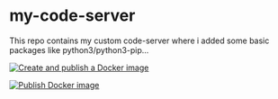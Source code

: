 # my-code-server
This repo contains my custom code-server where i added some basic packages like python3/python3-pip...

[![Create and publish a Docker image](https://github.com/speedrapide10/my-code-server/actions/workflows/deploy-image-github-package.yml/badge.svg?branch=latest)](https://github.com/speedrapide10/my-code-server/actions/workflows/deploy-image-github-package.yml)

[![Publish Docker image](https://github.com/speedrapide10/my-code-server/actions/workflows/deploy-image-dockerhub.yml/badge.svg)](https://github.com/speedrapide10/my-code-server/actions/workflows/deploy-image-dockerhub.yml)
